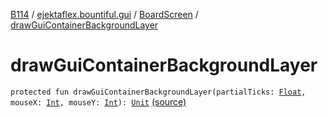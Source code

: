 [B114](../../index.md) / [ejektaflex.bountiful.gui](../index.md) / [BoardScreen](index.md) / [drawGuiContainerBackgroundLayer](./draw-gui-container-background-layer.md)

# drawGuiContainerBackgroundLayer

`protected fun drawGuiContainerBackgroundLayer(partialTicks: `[`Float`](https://kotlinlang.org/api/latest/jvm/stdlib/kotlin/-float/index.html)`, mouseX: `[`Int`](https://kotlinlang.org/api/latest/jvm/stdlib/kotlin/-int/index.html)`, mouseY: `[`Int`](https://kotlinlang.org/api/latest/jvm/stdlib/kotlin/-int/index.html)`): `[`Unit`](https://kotlinlang.org/api/latest/jvm/stdlib/kotlin/-unit/index.html) [(source)](https://github.com/ejektaflex/Bountiful/tree/develop/src/main/kotlin/ejektaflex/bountiful/gui/BoardScreen.kt#L23)